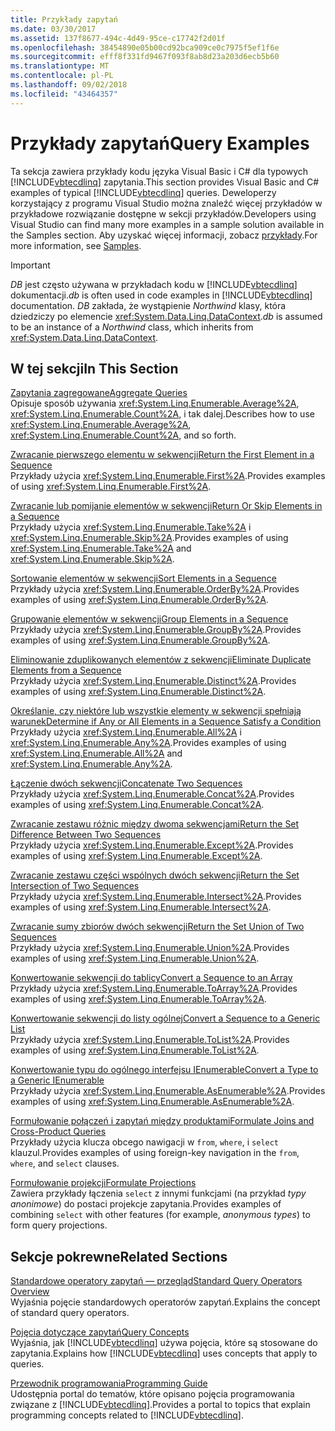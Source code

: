 ```yaml
---
title: Przykłady zapytań
ms.date: 03/30/2017
ms.assetid: 137f8677-494c-4d49-95ce-c17742f2d01f
ms.openlocfilehash: 38454890e05b00cd92bca909ce0c7975f5ef1f6e
ms.sourcegitcommit: efff8f331fd9467f093f8ab8d23a203d6ecb5b60
ms.translationtype: MT
ms.contentlocale: pl-PL
ms.lasthandoff: 09/02/2018
ms.locfileid: "43464357"
---
```

# <a name="query-examples"></a><span data-ttu-id="5015b-102">Przykłady zapytań</span><span class="sxs-lookup"><span data-stu-id="5015b-102">Query Examples</span></span>
<span data-ttu-id="5015b-103">Ta sekcja zawiera przykłady kodu języka Visual Basic i C# dla typowych [!INCLUDE[vbtecdlinq](../../../../../../includes/vbtecdlinq-md.md)] zapytania.</span><span class="sxs-lookup"><span data-stu-id="5015b-103">This section provides Visual Basic and C# examples of typical [!INCLUDE[vbtecdlinq](../../../../../../includes/vbtecdlinq-md.md)] queries.</span></span> <span data-ttu-id="5015b-104">Deweloperzy korzystający z programu Visual Studio można znaleźć więcej przykładów w przykładowe rozwiązanie dostępne w sekcji przykładów.</span><span class="sxs-lookup"><span data-stu-id="5015b-104">Developers using Visual Studio can find many more examples in a sample solution available in the Samples section.</span></span> <span data-ttu-id="5015b-105">Aby uzyskać więcej informacji, zobacz [przykłady](../../../../../../docs/framework/data/adonet/sql/linq/samples.md).</span><span class="sxs-lookup"><span data-stu-id="5015b-105">For more information, see [Samples](../../../../../../docs/framework/data/adonet/sql/linq/samples.md).</span></span>  
  
> [!IMPORTANT]
>  <span data-ttu-id="5015b-106">*DB* jest często używana w przykładach kodu w [!INCLUDE[vbtecdlinq](../../../../../../includes/vbtecdlinq-md.md)] dokumentacji.</span><span class="sxs-lookup"><span data-stu-id="5015b-106">*db* is often used in code examples in [!INCLUDE[vbtecdlinq](../../../../../../includes/vbtecdlinq-md.md)] documentation.</span></span> <span data-ttu-id="5015b-107">*DB* zakłada, że wystąpienie *Northwind* klasy, która dziedziczy po elemencie <xref:System.Data.Linq.DataContext>.</span><span class="sxs-lookup"><span data-stu-id="5015b-107">*db* is assumed to be an instance of a *Northwind* class, which inherits from <xref:System.Data.Linq.DataContext>.</span></span>  
  
## <a name="in-this-section"></a><span data-ttu-id="5015b-108">W tej sekcji</span><span class="sxs-lookup"><span data-stu-id="5015b-108">In This Section</span></span>  
 [<span data-ttu-id="5015b-109">Zapytania zagregowane</span><span class="sxs-lookup"><span data-stu-id="5015b-109">Aggregate Queries</span></span>](../../../../../../docs/framework/data/adonet/sql/linq/aggregate-queries.md)  
 <span data-ttu-id="5015b-110">Opisuje sposób używania <xref:System.Linq.Enumerable.Average%2A>, <xref:System.Linq.Enumerable.Count%2A>, i tak dalej.</span><span class="sxs-lookup"><span data-stu-id="5015b-110">Describes how to use <xref:System.Linq.Enumerable.Average%2A>, <xref:System.Linq.Enumerable.Count%2A>, and so forth.</span></span>  
  
 [<span data-ttu-id="5015b-111">Zwracanie pierwszego elementu w sekwencji</span><span class="sxs-lookup"><span data-stu-id="5015b-111">Return the First Element in a Sequence</span></span>](../../../../../../docs/framework/data/adonet/sql/linq/return-the-first-element-in-a-sequence.md)  
 <span data-ttu-id="5015b-112">Przykłady użycia <xref:System.Linq.Enumerable.First%2A>.</span><span class="sxs-lookup"><span data-stu-id="5015b-112">Provides examples of using <xref:System.Linq.Enumerable.First%2A>.</span></span>  
  
 [<span data-ttu-id="5015b-113">Zwracanie lub pomijanie elementów w sekwencji</span><span class="sxs-lookup"><span data-stu-id="5015b-113">Return Or Skip Elements in a Sequence</span></span>](../../../../../../docs/framework/data/adonet/sql/linq/return-or-skip-elements-in-a-sequence.md)  
 <span data-ttu-id="5015b-114">Przykłady użycia <xref:System.Linq.Enumerable.Take%2A> i <xref:System.Linq.Enumerable.Skip%2A>.</span><span class="sxs-lookup"><span data-stu-id="5015b-114">Provides examples of using <xref:System.Linq.Enumerable.Take%2A> and <xref:System.Linq.Enumerable.Skip%2A>.</span></span>  
  
 [<span data-ttu-id="5015b-115">Sortowanie elementów w sekwencji</span><span class="sxs-lookup"><span data-stu-id="5015b-115">Sort Elements in a Sequence</span></span>](../../../../../../docs/framework/data/adonet/sql/linq/sort-elements-in-a-sequence.md)  
 <span data-ttu-id="5015b-116">Przykłady użycia <xref:System.Linq.Enumerable.OrderBy%2A>.</span><span class="sxs-lookup"><span data-stu-id="5015b-116">Provides examples of using <xref:System.Linq.Enumerable.OrderBy%2A>.</span></span>  
  
 [<span data-ttu-id="5015b-117">Grupowanie elementów w sekwencji</span><span class="sxs-lookup"><span data-stu-id="5015b-117">Group Elements in a Sequence</span></span>](../../../../../../docs/framework/data/adonet/sql/linq/group-elements-in-a-sequence.md)  
 <span data-ttu-id="5015b-118">Przykłady użycia <xref:System.Linq.Enumerable.GroupBy%2A>.</span><span class="sxs-lookup"><span data-stu-id="5015b-118">Provides examples of using <xref:System.Linq.Enumerable.GroupBy%2A>.</span></span>  
  
 [<span data-ttu-id="5015b-119">Eliminowanie zduplikowanych elementów z sekwencji</span><span class="sxs-lookup"><span data-stu-id="5015b-119">Eliminate Duplicate Elements from a Sequence</span></span>](../../../../../../docs/framework/data/adonet/sql/linq/eliminate-duplicate-elements-from-a-sequence.md)  
 <span data-ttu-id="5015b-120">Przykłady użycia <xref:System.Linq.Enumerable.Distinct%2A>.</span><span class="sxs-lookup"><span data-stu-id="5015b-120">Provides examples of using <xref:System.Linq.Enumerable.Distinct%2A>.</span></span>  
  
 [<span data-ttu-id="5015b-121">Określanie, czy niektóre lub wszystkie elementy w sekwencji spełniają warunek</span><span class="sxs-lookup"><span data-stu-id="5015b-121">Determine if Any or All Elements in a Sequence Satisfy a Condition</span></span>](../../../../../../docs/framework/data/adonet/sql/linq/determine-if-any-or-all-elements-in-a-sequence-satisfy-a-condition.md)  
 <span data-ttu-id="5015b-122">Przykłady użycia <xref:System.Linq.Enumerable.All%2A> i <xref:System.Linq.Enumerable.Any%2A>.</span><span class="sxs-lookup"><span data-stu-id="5015b-122">Provides examples of using <xref:System.Linq.Enumerable.All%2A> and <xref:System.Linq.Enumerable.Any%2A>.</span></span>  
  
 [<span data-ttu-id="5015b-123">Łączenie dwóch sekwencji</span><span class="sxs-lookup"><span data-stu-id="5015b-123">Concatenate Two Sequences</span></span>](../../../../../../docs/framework/data/adonet/sql/linq/concatenate-two-sequences.md)  
 <span data-ttu-id="5015b-124">Przykłady użycia <xref:System.Linq.Enumerable.Concat%2A>.</span><span class="sxs-lookup"><span data-stu-id="5015b-124">Provides examples of using <xref:System.Linq.Enumerable.Concat%2A>.</span></span>  
  
 [<span data-ttu-id="5015b-125">Zwracanie zestawu różnic między dwoma sekwencjami</span><span class="sxs-lookup"><span data-stu-id="5015b-125">Return the Set Difference Between Two Sequences</span></span>](../../../../../../docs/framework/data/adonet/sql/linq/return-the-set-difference-between-two-sequences.md)  
 <span data-ttu-id="5015b-126">Przykłady użycia <xref:System.Linq.Enumerable.Except%2A>.</span><span class="sxs-lookup"><span data-stu-id="5015b-126">Provides examples of using <xref:System.Linq.Enumerable.Except%2A>.</span></span>  
  
 [<span data-ttu-id="5015b-127">Zwracanie zestawu części wspólnych dwóch sekwencji</span><span class="sxs-lookup"><span data-stu-id="5015b-127">Return the Set Intersection of Two Sequences</span></span>](../../../../../../docs/framework/data/adonet/sql/linq/return-the-set-intersection-of-two-sequences.md)  
 <span data-ttu-id="5015b-128">Przykłady użycia <xref:System.Linq.Enumerable.Intersect%2A>.</span><span class="sxs-lookup"><span data-stu-id="5015b-128">Provides examples of using <xref:System.Linq.Enumerable.Intersect%2A>.</span></span>  
  
 [<span data-ttu-id="5015b-129">Zwracanie sumy zbiorów dwóch sekwencji</span><span class="sxs-lookup"><span data-stu-id="5015b-129">Return the Set Union of Two Sequences</span></span>](../../../../../../docs/framework/data/adonet/sql/linq/return-the-set-union-of-two-sequences.md)  
 <span data-ttu-id="5015b-130">Przykłady użycia <xref:System.Linq.Enumerable.Union%2A>.</span><span class="sxs-lookup"><span data-stu-id="5015b-130">Provides examples of using <xref:System.Linq.Enumerable.Union%2A>.</span></span>  
  
 [<span data-ttu-id="5015b-131">Konwertowanie sekwencji do tablicy</span><span class="sxs-lookup"><span data-stu-id="5015b-131">Convert a Sequence to an Array</span></span>](../../../../../../docs/framework/data/adonet/sql/linq/convert-a-sequence-to-an-array.md)  
 <span data-ttu-id="5015b-132">Przykłady użycia <xref:System.Linq.Enumerable.ToArray%2A>.</span><span class="sxs-lookup"><span data-stu-id="5015b-132">Provides examples of using <xref:System.Linq.Enumerable.ToArray%2A>.</span></span>  
  
 [<span data-ttu-id="5015b-133">Konwertowanie sekwencji do listy ogólnej</span><span class="sxs-lookup"><span data-stu-id="5015b-133">Convert a Sequence to a Generic List</span></span>](../../../../../../docs/framework/data/adonet/sql/linq/convert-a-sequence-to-a-generic-list.md)  
 <span data-ttu-id="5015b-134">Przykłady użycia <xref:System.Linq.Enumerable.ToList%2A>.</span><span class="sxs-lookup"><span data-stu-id="5015b-134">Provides examples of using <xref:System.Linq.Enumerable.ToList%2A>.</span></span>  
  
 [<span data-ttu-id="5015b-135">Konwertowanie typu do ogólnego interfejsu IEnumerable</span><span class="sxs-lookup"><span data-stu-id="5015b-135">Convert a Type to a Generic IEnumerable</span></span>](../../../../../../docs/framework/data/adonet/sql/linq/convert-a-type-to-a-generic-ienumerable.md)  
 <span data-ttu-id="5015b-136">Przykłady użycia <xref:System.Linq.Enumerable.AsEnumerable%2A>.</span><span class="sxs-lookup"><span data-stu-id="5015b-136">Provides examples of using <xref:System.Linq.Enumerable.AsEnumerable%2A>.</span></span>  
  
 [<span data-ttu-id="5015b-137">Formułowanie połączeń i zapytań między produktami</span><span class="sxs-lookup"><span data-stu-id="5015b-137">Formulate Joins and Cross-Product Queries</span></span>](../../../../../../docs/framework/data/adonet/sql/linq/formulate-joins-and-cross-product-queries.md)  
 <span data-ttu-id="5015b-138">Przykłady użycia klucza obcego nawigacji w `from`, `where`, i `select` klauzul.</span><span class="sxs-lookup"><span data-stu-id="5015b-138">Provides examples of using foreign-key navigation in the `from`, `where`, and `select` clauses.</span></span>  
  
 [<span data-ttu-id="5015b-139">Formułowanie projekcji</span><span class="sxs-lookup"><span data-stu-id="5015b-139">Formulate Projections</span></span>](../../../../../../docs/framework/data/adonet/sql/linq/formulate-projections.md)  
 <span data-ttu-id="5015b-140">Zawiera przykłady łączenia `select` z innymi funkcjami (na przykład *typy anonimowe*) do postaci projekcje zapytania.</span><span class="sxs-lookup"><span data-stu-id="5015b-140">Provides examples of combining `select` with other features (for example, *anonymous types*) to form query projections.</span></span>  
  
## <a name="related-sections"></a><span data-ttu-id="5015b-141">Sekcje pokrewne</span><span class="sxs-lookup"><span data-stu-id="5015b-141">Related Sections</span></span>  
 [<span data-ttu-id="5015b-142">Standardowe operatory zapytań — przegląd</span><span class="sxs-lookup"><span data-stu-id="5015b-142">Standard Query Operators Overview</span></span>](https://msdn.microsoft.com/library/24cda21e-8af8-4632-b519-c404a839b9b2)  
 <span data-ttu-id="5015b-143">Wyjaśnia pojęcie standardowych operatorów zapytań.</span><span class="sxs-lookup"><span data-stu-id="5015b-143">Explains the concept of standard query operators.</span></span>  
  
 [<span data-ttu-id="5015b-144">Pojęcia dotyczące zapytań</span><span class="sxs-lookup"><span data-stu-id="5015b-144">Query Concepts</span></span>](../../../../../../docs/framework/data/adonet/sql/linq/query-concepts.md)  
 <span data-ttu-id="5015b-145">Wyjaśnia, jak [!INCLUDE[vbtecdlinq](../../../../../../includes/vbtecdlinq-md.md)] używa pojęcia, które są stosowane do zapytania.</span><span class="sxs-lookup"><span data-stu-id="5015b-145">Explains how [!INCLUDE[vbtecdlinq](../../../../../../includes/vbtecdlinq-md.md)] uses concepts that apply to queries.</span></span>  
  
 [<span data-ttu-id="5015b-146">Przewodnik programowania</span><span class="sxs-lookup"><span data-stu-id="5015b-146">Programming Guide</span></span>](../../../../../../docs/framework/data/adonet/sql/linq/programming-guide.md)  
 <span data-ttu-id="5015b-147">Udostępnia portal do tematów, które opisano pojęcia programowania związane z [!INCLUDE[vbtecdlinq](../../../../../../includes/vbtecdlinq-md.md)].</span><span class="sxs-lookup"><span data-stu-id="5015b-147">Provides a portal to topics that explain programming concepts related to [!INCLUDE[vbtecdlinq](../../../../../../includes/vbtecdlinq-md.md)].</span></span>
